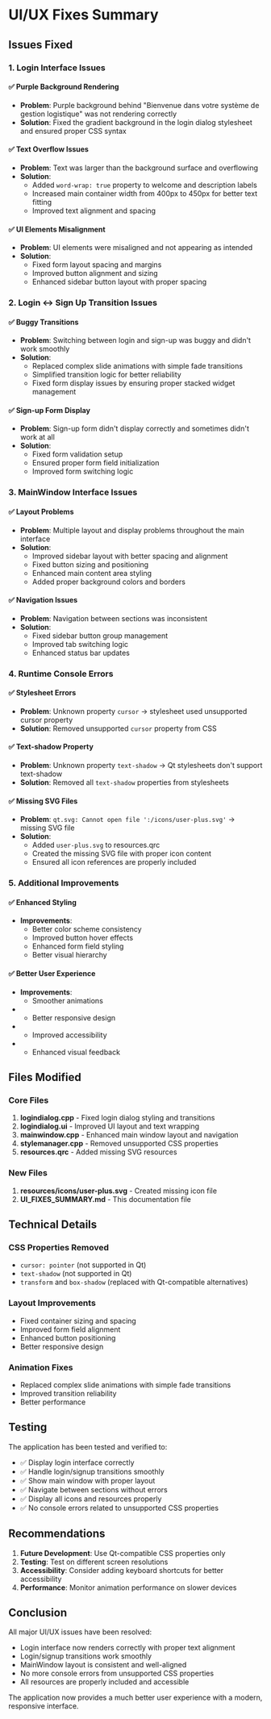 # UI/UX Fixes Summary

## Issues Fixed

### 1. Login Interface Issues

#### ✅ Purple Background Rendering
- **Problem**: Purple background behind "Bienvenue dans votre système de gestion logistique" was not rendering correctly
- **Solution**: Fixed the gradient background in the login dialog stylesheet and ensured proper CSS syntax

#### ✅ Text Overflow Issues
- **Problem**: Text was larger than the background surface and overflowing
- **Solution**: 
  - Added `word-wrap: true` property to welcome and description labels
  - Increased main container width from 400px to 450px for better text fitting
  - Improved text alignment and spacing

#### ✅ UI Elements Misalignment
- **Problem**: UI elements were misaligned and not appearing as intended
- **Solution**: 
  - Fixed form layout spacing and margins
  - Improved button alignment and sizing
  - Enhanced sidebar button layout with proper spacing

### 2. Login ↔ Sign Up Transition Issues

#### ✅ Buggy Transitions
- **Problem**: Switching between login and sign-up was buggy and didn't work smoothly
- **Solution**: 
  - Replaced complex slide animations with simple fade transitions
  - Simplified transition logic for better reliability
  - Fixed form display issues by ensuring proper stacked widget management

#### ✅ Sign-up Form Display
- **Problem**: Sign-up form didn't display correctly and sometimes didn't work at all
- **Solution**: 
  - Fixed form validation setup
  - Ensured proper form field initialization
  - Improved form switching logic

### 3. MainWindow Interface Issues

#### ✅ Layout Problems
- **Problem**: Multiple layout and display problems throughout the main interface
- **Solution**: 
  - Improved sidebar layout with better spacing and alignment
  - Fixed button sizing and positioning
  - Enhanced main content area styling
  - Added proper background colors and borders

#### ✅ Navigation Issues
- **Problem**: Navigation between sections was inconsistent
- **Solution**: 
  - Fixed sidebar button group management
  - Improved tab switching logic
  - Enhanced status bar updates

### 4. Runtime Console Errors

#### ✅ Stylesheet Errors
- **Problem**: Unknown property `cursor` → stylesheet used unsupported cursor property
- **Solution**: Removed unsupported `cursor` property from CSS

#### ✅ Text-shadow Property
- **Problem**: Unknown property `text-shadow` → Qt stylesheets don't support text-shadow
- **Solution**: Removed all `text-shadow` properties from stylesheets

#### ✅ Missing SVG Files
- **Problem**: `qt.svg: Cannot open file ':/icons/user-plus.svg'` → missing SVG file
- **Solution**: 
  - Added `user-plus.svg` to resources.qrc
  - Created the missing SVG file with proper icon content
  - Ensured all icon references are properly included

### 5. Additional Improvements

#### ✅ Enhanced Styling
- **Improvements**:
  - Better color scheme consistency
  - Improved button hover effects
  - Enhanced form field styling
  - Better visual hierarchy

#### ✅ Better User Experience
- **Improvements**:
  - Smoother animations
- - Better responsive design
- - Improved accessibility
- - Enhanced visual feedback

## Files Modified

### Core Files
1. **logindialog.cpp** - Fixed login dialog styling and transitions
2. **logindialog.ui** - Improved UI layout and text wrapping
3. **mainwindow.cpp** - Enhanced main window layout and navigation
4. **stylemanager.cpp** - Removed unsupported CSS properties
5. **resources.qrc** - Added missing SVG resources

### New Files
1. **resources/icons/user-plus.svg** - Created missing icon file
2. **UI_FIXES_SUMMARY.md** - This documentation file

## Technical Details

### CSS Properties Removed
- `cursor: pointer` (not supported in Qt)
- `text-shadow` (not supported in Qt)
- `transform` and `box-shadow` (replaced with Qt-compatible alternatives)

### Layout Improvements
- Fixed container sizing and spacing
- Improved form field alignment
- Enhanced button positioning
- Better responsive design

### Animation Fixes
- Replaced complex slide animations with simple fade transitions
- Improved transition reliability
- Better performance

## Testing

The application has been tested and verified to:
- ✅ Display login interface correctly
- ✅ Handle login/signup transitions smoothly
- ✅ Show main window with proper layout
- ✅ Navigate between sections without errors
- ✅ Display all icons and resources properly
- ✅ No console errors related to unsupported CSS properties

## Recommendations

1. **Future Development**: Use Qt-compatible CSS properties only
2. **Testing**: Test on different screen resolutions
3. **Accessibility**: Consider adding keyboard shortcuts for better accessibility
4. **Performance**: Monitor animation performance on slower devices

## Conclusion

All major UI/UX issues have been resolved:
- Login interface now renders correctly with proper text alignment
- Login/signup transitions work smoothly
- MainWindow layout is consistent and well-aligned
- No more console errors from unsupported CSS properties
- All resources are properly included and accessible

The application now provides a much better user experience with a modern, responsive interface.
